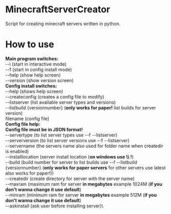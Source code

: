 # MinecraftServerCreator
Script for creating minecraft servers written in python.

# How to use
**Main program switches:**\
--i (start in interactive mode)\
--f (start in config install mode)\
--help (show help screen)\
--version (show version screen)\
**Config install switches:**\
--help (shows help screen)\
--createconfig (creates a config file to modify)\
--listserver (list available server types and versions)\
--listbuild {versionnumber} (**only works for paper!** list builds for server version)\
filename (config file)\
**Config file help:**\
**Config file must be in JSON format!**\
--servertype (to list server types use --f --listserver)\
--serverversion (to list server versions use --f --listserver)\
--servername (the servers name also used for folder name when createdir is enabled)\
--installlocation (server install location (**on windows use \\\ !**)\
--build (build number for server to list builds use --f --listbuild {versionnumber} (**only works for paper servers** for other servers use latest also works for paper!))\
--createdir (create directory for server with the server name)\
--maxram (maximum ram for server **in megabytes** example 1024M (**if you don't wanna change it use default**)\
--minram (minimum ram for server **in megabytes** example 512M (**if you don't wanna change it use default**)\
--askinstall (ask user before installing server)\
